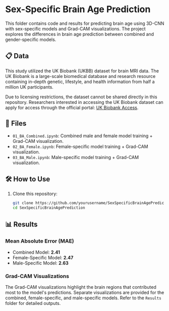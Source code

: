 # Sex-Specific Brain Age Prediction

This folder contains code and results for predicting brain age using 3D-CNN with sex-specific models and Grad-CAM visualizations. The project explores the differences in brain age prediction between combined and gender-specific models.

## 📋 Data

This study utilized the UK Biobank (UKBB) dataset for brain MRI data. The UK Biobank is a large-scale biomedical database and research resource containing in-depth genetic, lifestyle, and health information from half a million UK participants.

Due to licensing restrictions, the dataset cannot be shared directly in this repository. Researchers interested in accessing the UK Biobank dataset can apply for access through the official portal: [UK Biobank Access](https://www.ukbiobank.ac.uk/enable-your-research/apply-for-access).

## 📂 Files
- `01_BA_Combined.ipynb`: Combined male and female model training + Grad-CAM visualization.
- `02_BA_Female.ipynb`: Female-specific model training + Grad-CAM visualization.
- `03_BA_Male.ipynb`: Male-specific model training + Grad-CAM visualization.

## 🛠️ How to Use
1. Clone this repository:
   ```bash
   git clone https://github.com/yourusername/SexSpecificBrainAgePrediction.git
   cd SexSpecificBrainAgePrediction


## 📊 Results

### Mean Absolute Error (MAE)
- Combined Model: **2.41**
- Female-Specific Model: **2.47**
- Male-Specific Model: **2.63**

### Grad-CAM Visualizations
The Grad-CAM visualizations highlight the brain regions that contributed most to the model's predictions. Separate visualizations are provided for the combined, female-specific, and male-specific models. Refer to the `Results` folder for detailed outputs.


